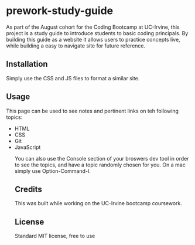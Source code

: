 # prework-study-guide
As part of the August cohort for the Coding Bootcamp at UC-Irvine, this project is a study guide to introduce students to basic coding principals. By building this guide as a website it allows users to practice concepts live, while building a easy to navigate site for future reference.


## Installation

Simply use the CSS and JS files to format a similar site. 

## Usage

This page can be used to see notes and pertinent links on teh following topics:
<ul>
<li>HTML</li>
<li>CSS</li>
<li>Git</li>
<li>JavaScript</li>

You can also use the Console section of your broswers dev tool in order to see the topics, and have a topic randomly chosen for you. On a mac simply use Option-Command-I.

## Credits

This was built while working on the UC-Irvine bootcamp coursework.

## License
Standard MIT license, free to use